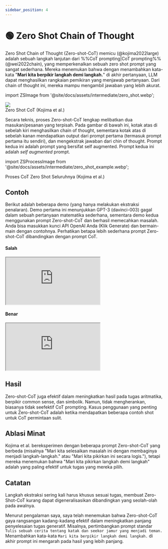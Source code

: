 ```yaml
---
sidebar_position: 4
---
```


# 🟢 Zero Shot Chain of Thought


Zero Shot Chain of Thought (Zero-shot-CoT) memicu (@kojima2022large) adalah sebuah langkah lanjutan dari %%CoT prompting|CoT prompting%% (@wei2022chain), yang memperkenalkan sebuah zero shot prompt yang sangat sederhana. Mereka menemukan bahwa dengan menambahkan kata-kata "**Mari kita berpikir langkah demi langkah.**" di akhir pertanyaan, LLM dapat menghasilkan rangkaian pemikiran yang menjawab pertanyaan. Dari chain of thought ini, mereka mampu mengambil jawaban yang lebih akurat.

import ZSImage from '@site/docs/assets/intermediate/zero_shot.webp';

<div style={{textAlign: 'center'}}>
  <img src={ZSImage} style={{width: "500px"}}/>
</div>

<div style={{textAlign: 'center'}}>
Zero Shot CoT (Kojima et al.)
</div>

Secara teknis, proses Zero-shot-CoT lengkap melibatkan dua masukan/pesanan yang terpisah. Pada gambar di bawah ini, kotak atas di sebelah kiri menghasilkan chain of thought, sementara kotak atas di sebelah kanan mendapatkan output dari prompt pertama (termasuk prompt pertama itu sendiri), dan mengekstrak jawaban dari chin of thought. Prompt kedua ini adalah prompt yang bersifat self augmented. Prompt kedua ini adalah _self augmented_ prompt.

import ZSProcessImage from '@site/docs/assets/intermediate/zero_shot_example.webp';

<div style={{textAlign: 'center'}}>
  <LazyLoadImage src={ZSProcessImage} style={{width: "500px"}} />
</div>

<div style={{textAlign: 'center'}}>
Proses CoT Zero Shot Seluruhnya (Kojima et al.)
</div>

## Contoh

Berikut adalah beberapa demo (yang hanya melakukan ekstraksi penalaran). Demo pertama ini menunjukkan GPT-3 (davinci-003) gagal dalam sebuah pertanyaan matematika sederhana, sementara demo kedua menggunakan prompt Zero-shot-CoT dan berhasil memecahkan masalah. Anda bisa masukkan kunci API OpenAI Anda (Klik Generate) dan bermain-main dengan contohnya. Perhatikan betapa lebih sederhana prompt Zero-shot-CoT dibandingkan dengan prompt CoT.

#### Salah

<iframe
    src="https://embed.learnprompting.org/embed?config=eyJ0b3BQIjoxLCJ0ZW1wZXJhdHVyZSI6MC43LCJtYXhUb2tlbnMiOjI1Niwib3V0cHV0IjoiSm9obiBoYXMgOCBwZWFycy4iLCJwcm9tcHQiOiJJZiBKb2huIGhhcyA1IHBlYXJzLCB0aGVuIGVhdHMgMiwgYW5kIGJ1eXMgNSBtb3JlLCB0aGVuIGdpdmVzIDMgdG8gaGlzIGZyaWVuZCwgaG93IG1hbnkgcGVhcnMgZG9lcyBoZSBoYXZlPyIsIm1vZGVsIjoidGV4dC1kYXZpbmNpLTAwMyJ9"
    style={{width:"100%", height:"500px", border:"0", borderRadius:"4px", overflow:"hidden"}}
    sandbox="allow-forms allow-modals allow-popups allow-presentation allow-same-origin allow-scripts"
></iframe>


#### Benar

<iframe
    src="https://embed.learnprompting.org/embed?config=eyJ0b3BQIjoxLCJ0ZW1wZXJhdHVyZSI6MC43LCJtYXhUb2tlbnMiOjI1Niwib3V0cHV0IjoiSm9obiBzdGFydHMgd2l0aCA1IHBlYXJzLiBIZSBlYXRzIDIgcGVhcnMsIGxlYXZpbmcgaGltIHdpdGggMyBwZWFycy4gSGUgYnV5cyA1IG1vcmUgcGVhcnMsIGdpdmluZyBoaW0gYSB0b3RhbCBvZiA4IHBlYXJzLiBIZSBnaXZlcyAzIHBlYXJzIHRvIGhpcyBmcmllbmQsIGxlYXZpbmcgaGltIHdpdGggb25seSA1IHBlYXJzLiIsInByb21wdCI6IklmIEpvaG4gaGFzIDUgcGVhcnMsIHRoZW4gZWF0cyAyLCBhbmQgYnV5cyA1IG1vcmUsIHRoZW4gZ2l2ZXMgMyB0byBoaXMgZnJpZW5kLCBob3cgbWFueSBwZWFycyBkb2VzIGhlIGhhdmU%2FXG5cbkxldCdzIHRoaW5rIHN0ZXAgYnkgc3RlcC4iLCJtb2RlbCI6InRleHQtZGF2aW5jaS0wMDMifQ%3D%3D"
    style={{width:"100%", height:"500px", border:"0", borderRadius:"4px", overflow:"hidden"}}
    sandbox="allow-forms allow-modals allow-popups allow-presentation allow-same-origin allow-scripts"
></iframe>

## Hasil
Zero-shot-CoT juga efektif dalam meningkatkan hasil pada tugas aritmatika, berpikir common sense, dan simbolik. Namun, tidak mengherankan, biasanya tidak seefektif CoT prompting. Kasus penggunaan yang penting untuk Zero-shot-CoT adalah ketika mendapatkan beberapa contoh shot untuk CoT permintaan sulit.

## Ablasi Minat

Kojima et al. bereksperimen dengan beberapa prompt Zero-shot-CoT yang berbeda (misalnya "Mari kita selesaikan masalah ini dengan membaginya menjadi langkah-langkah." atau "Mari kita pikirkan ini secara logis."), tetapi mereka menemukan bahwa "Mari kita pikirkan langkah demi langkah" adalah yang paling efektif untuk tugas yang mereka pilih.



## Catatan

Langkah ekstraksi sering kali harus khusus sesuai tugas, membuat Zero-Shot-CoT kurang dapat digeneralisasikan dibandingkan yang seolah-olah pada awalnya.

Menurut pengalaman saya, saya telah menemukan bahwa Zero-shot-CoT gaya rangsangan kadang-kadang efektif dalam meningkatkan panjang penyelesaian tugas generatif. Misalnya, pertimbangkan prompt standar `Tulis sebuah cerita tentang katak dan seekor jamur yang menjadi teman.` Menambahkan kata-kata `Mari kita berpikir langkah demi langkah.` di akhir prompt ini mengarah pada hasil yang lebih panjang.

